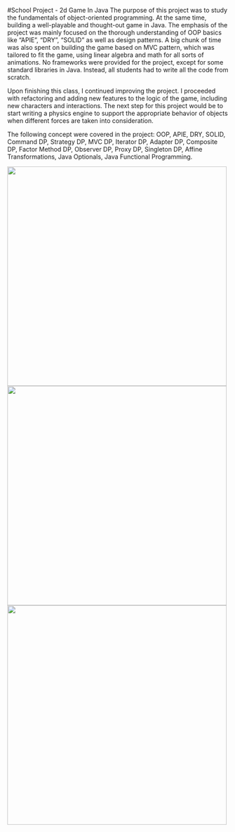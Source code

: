#School Project - 2d Game In Java
   The purpose of this project was to study the fundamentals of object-oriented programming. At the same time, building a well-playable and thought-out game in Java. The emphasis of the project was mainly focused on the thorough understanding of OOP basics like “APIE”, “DRY”, “SOLID” as well as design patterns. A big chunk of time was also spent on building the game based on MVC pattern, which was tailored to fit the game, using linear algebra and math for all sorts of animations. No frameworks were provided for the project, except for some standard libraries in Java. Instead, all students had to write all the code from scratch. 

   Upon finishing this class, I continued improving the project. I proceeded with refactoring and adding new features to the logic of the game, including new characters and interactions. The next step for this project would be to start writing a physics engine to support the appropriate behavior of objects when different forces are taken into consideration. 

The following concept were covered in the project:
	OOP, 
	APIE, 
	DRY, 
	SOLID, 
	Command DP,
	Strategy DP,
	MVC DP, 
	Iterator DP, 
	Adapter DP, 
	Composite DP, 
	Factor Method DP,
	Observer DP, 
	Proxy DP, 
	Singleton DP, 
	Affine Transformations, 
	Java Optionals, 
	Java Functional Programming.



<img width="500" src="https://cloud.githubusercontent.com/assets/3220686/22534629/1014821a-e8aa-11e6-9930-c477075205c1.jpg" >
<img width="500" src="https://cloud.githubusercontent.com/assets/3220686/22534631/10164014-e8aa-11e6-90f7-7453bf5d3e86.jpg" >
<img width="500" src="https://cloud.githubusercontent.com/assets/3220686/22534630/1014d436-e8aa-11e6-96aa-e2c840d5e2e7.jpg" >



